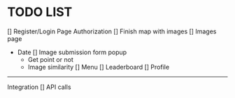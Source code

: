 # TODO LIST

[] Register/Login Page Authorization
[] Finish map with images
[] Images page
 - Date
    [] Image submission form popup
     - Get point or not
     - Image similarity
[] Menu
[] Leaderboard
[] Profile
---------------------------------------

Integration
[] API calls